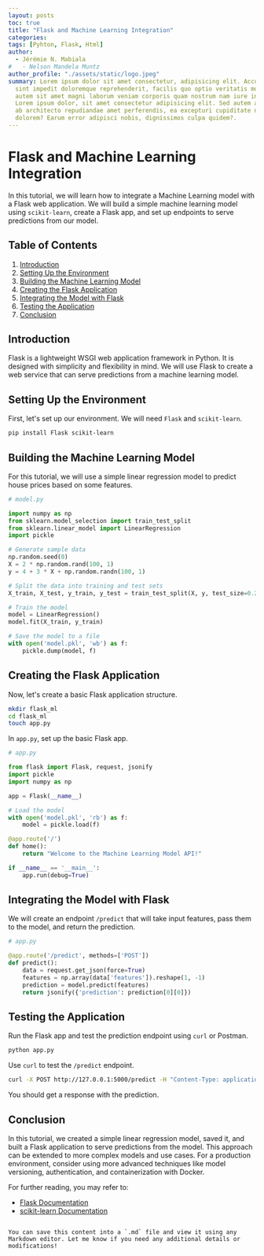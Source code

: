 ```yaml
---
layout: posts
toc: true
title: "Flask and Machine Learning Integration"
categories: 
tags: [Pyhton, Flask, Html]
author:
  - Jérémie N. Mabiala
#   - Nelson Mandela Muntz
author_profile: "./assets/static/logo.jpeg"
summary: Lorem ipsum dolor sit amet consectetur, adipisicing elit. Accusamus 
  sint impedit doloremque reprehenderit, facilis quo optio veritatis molestias 
  autem sit amet magni laborum veniam corporis quam nostrum nam iure incidunt.
  Lorem ipsum dolor, sit amet consectetur adipisicing elit. Sed autem atque fuga quam 
  ab architecto repudiandae amet perferendis, ea excepturi cupiditate nisi
  dolorem? Earum error adipisci nobis, dignissimos culpa quidem?.
---
```

# Flask and Machine Learning Integration

In this tutorial, we will learn how to integrate a Machine Learning model with a Flask web application. We will build a simple machine learning model using `scikit-learn`, create a Flask app, and set up endpoints to serve predictions from our model.

## Table of Contents
1. [Introduction](#introduction)
2. [Setting Up the Environment](#setting-up-the-environment)
3. [Building the Machine Learning Model](#building-the-machine-learning-model)
4. [Creating the Flask Application](#creating-the-flask-application)
5. [Integrating the Model with Flask](#integrating-the-model-with-flask)
6. [Testing the Application](#testing-the-application)
7. [Conclusion](#conclusion)

## Introduction

Flask is a lightweight WSGI web application framework in Python. It is designed with simplicity and flexibility in mind. We will use Flask to create a web service that can serve predictions from a machine learning model.

## Setting Up the Environment

First, let's set up our environment. We will need `Flask` and `scikit-learn`.

```bash
pip install Flask scikit-learn
```

## Building the Machine Learning Model

For this tutorial, we will use a simple linear regression model to predict house prices based on some features.

```python
# model.py

import numpy as np
from sklearn.model_selection import train_test_split
from sklearn.linear_model import LinearRegression
import pickle

# Generate sample data
np.random.seed(0)
X = 2 * np.random.rand(100, 1)
y = 4 + 3 * X + np.random.randn(100, 1)

# Split the data into training and test sets
X_train, X_test, y_train, y_test = train_test_split(X, y, test_size=0.2, random_state=42)

# Train the model
model = LinearRegression()
model.fit(X_train, y_train)

# Save the model to a file
with open('model.pkl', 'wb') as f:
    pickle.dump(model, f)
```

## Creating the Flask Application

Now, let's create a basic Flask application structure.

```bash
mkdir flask_ml
cd flask_ml
touch app.py
```

In `app.py`, set up the basic Flask app.

```python
# app.py

from flask import Flask, request, jsonify
import pickle
import numpy as np

app = Flask(__name__)

# Load the model
with open('model.pkl', 'rb') as f:
    model = pickle.load(f)

@app.route('/')
def home():
    return "Welcome to the Machine Learning Model API!"

if __name__ == '__main__':
    app.run(debug=True)
```

## Integrating the Model with Flask

We will create an endpoint `/predict` that will take input features, pass them to the model, and return the prediction.

```python
# app.py

@app.route('/predict', methods=['POST'])
def predict():
    data = request.get_json(force=True)
    features = np.array(data['features']).reshape(1, -1)
    prediction = model.predict(features)
    return jsonify({'prediction': prediction[0][0]})
```

## Testing the Application

Run the Flask app and test the prediction endpoint using `curl` or Postman.

```bash
python app.py
```

Use `curl` to test the `/predict` endpoint.

```bash
curl -X POST http://127.0.0.1:5000/predict -H "Content-Type: application/json" -d '{"features": [1.5]}'
```

You should get a response with the prediction.

## Conclusion

In this tutorial, we created a simple linear regression model, saved it, and built a Flask application to serve predictions from the model. This approach can be extended to more complex models and use cases. For a production environment, consider using more advanced techniques like model versioning, authentication, and containerization with Docker.

For further reading, you may refer to:
- [Flask Documentation](https://flask.palletsprojects.com/)
- [scikit-learn Documentation](https://scikit-learn.org/stable/documentation.html)

```

You can save this content into a `.md` file and view it using any Markdown editor. Let me know if you need any additional details or modifications!